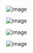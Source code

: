 
![image](https://github.com/user-attachments/assets/bec30e05-5e20-4453-8e27-23340f1d8017)




![image](https://github.com/user-attachments/assets/185744c2-52ac-4f78-817f-f1b8cc15846d)


![image](https://github.com/user-attachments/assets/d29675ee-8017-42f0-af65-18e26b566045)

![image](https://github.com/user-attachments/assets/dc31fb5e-0fb4-4785-ba4c-b14ec84bb795)



